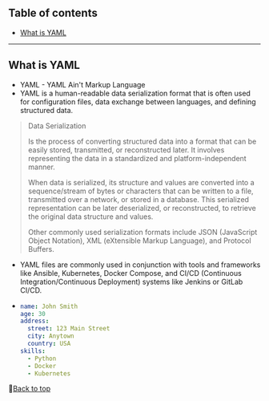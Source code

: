 ## Table of contents

- [What is YAML](#what-is-yaml)

---

## What is YAML

- YAML - YAML Ain't Markup Language
- YAML is a human-readable data serialization format that is often used for configuration files, data exchange between languages, and defining structured data.

> Data Serialization
>
> Is the process of converting structured data into a format that can be easily stored, transmitted, or reconstructed later. It involves representing the data in a standardized and platform-independent manner.
>
> When data is serialized, its structure and values are converted into a sequence/stream of bytes or characters that can be written to a file, transmitted over a network, or stored in a database. This serialized representation can be later deserialized, or reconstructed, to retrieve the original data structure and values.
>
> Other commonly used serialization formats include JSON (JavaScript Object Notation), XML (eXtensible Markup Language), and Protocol Buffers.

- YAML files are commonly used in conjunction with tools and frameworks like Ansible, Kubernetes, Docker Compose, and CI/CD (Continuous Integration/Continuous Deployment) systems like Jenkins or GitLab CI/CD.

- ```YAML
  name: John Smith
  age: 30
  address:
    street: 123 Main Street
    city: Anytown
    country: USA
  skills:
    - Python
    - Docker
    - Kubernetes
  ```


🚀[Back to top](#table-of-contents)
